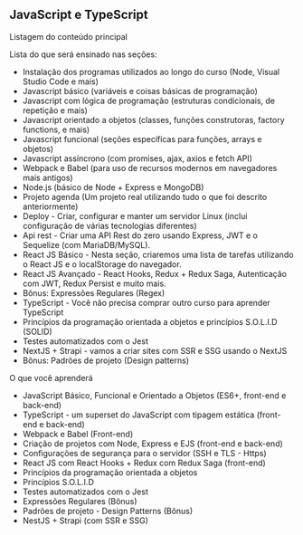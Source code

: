## JavaScript e TypeScript

Listagem do conteúdo principal

Lista do que será ensinado nas seções:

  - Instalação dos programas utilizados ao longo do curso (Node, Visual Studio Code e mais)
  - Javascript básico (variáveis e coisas básicas de programação)
  - Javascript com lógica de programação (estruturas condicionais, de repetição e mais)
  - Javascript orientado a objetos (classes, funções construtoras, factory functions, e mais)
  - Javascript funcional (seções específicas para funções, arrays e objetos)
  - Javascript assíncrono (com promises, ajax, axios e fetch API)
  - Webpack e Babel (para uso de recursos modernos em navegadores mais antigos)
  - Node.js (básico de Node + Express e MongoDB)
  - Projeto agenda (Um projeto real utilizando tudo o que foi descrito anteriormente)
  - Deploy - Criar, configurar e manter um servidor Linux (inclui configuração de várias tecnologias diferentes)
  - Api rest - Criar uma API Rest do zero usando Express, JWT e o Sequelize (com MariaDB/MySQL).
  - React JS Básico - Nesta seção, criaremos uma lista de tarefas utilizando o React JS e o localStorage do navegador.
  - React JS Avançado - React Hooks, Redux + Redux Saga, Autenticação com JWT, Redux Persist e muito mais.
  - Bônus: Expressões Regulares (Regex)
  - TypeScript - Você não precisa comprar outro curso para aprender TypeScript
  - Princípios da programação orientada a objetos e princípios S.O.L.I.D (SOLID)
  - Testes automatizados com o Jest
  - NextJS + Strapi - vamos a criar sites com SSR e SSG usando o NextJS
  - Bônus: Padrões de projeto (Design patterns)

O que você aprenderá

  - JavaScript Básico, Funcional e Orientado a Objetos (ES6+, front-end e back-end)
  - TypeScript - um superset do JavaScript com tipagem estática (front-end e back-end)
  - Webpack e Babel (Front-end)
  - Criação de projetos com Node, Express e EJS (front-end e back-end)
  - Configurações de segurança para o servidor (SSH e TLS - Https)
  - React JS com React Hooks + Redux com Redux Saga (front-end)
  - Princípios da programação orientada a objetos
  - Princípios S.O.L.I.D
  - Testes automatizados com o Jest
  - Expressões Regulares (Bônus)
  - Padrões de projeto - Design Patterns (Bônus)
  - NestJS + Strapi (com SSR e SSG)
